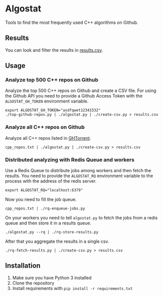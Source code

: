 # Algostat

Tools to find the most frequently used C++ algorithms on Github.

## Results

You can look and filter the results in [results.csv](results.csv).

## Usage

### Analyze top 500 C++ repos on Github

Analyze the top 500 C++ repos on Github and create a CSV file.
For using the Github API you need to provide a Github Access Token
with the `ALGOSTAT_GH_TOKEN` environment variable.

```
export ALGOSTAT_GH_TOKEN="asdfqwet12341532"
./top-github-repos.py | ./algostat.py | ./create-csv.py > results.csv
```

### Analyze all C++ repos on Github

Analyze all C++ repos listed in [GHTorrent](http://ghtorrent.org/).

```
cpp_repos.txt | ./algostat.py | ./create-csv.py > results.csv
```

### Distributed analyzing with Redis Queue and workers

Use a Redis Queue to distribute jobs among workers and then fetch the results.
You need to provide the `ALGOSTAT_RQ` environment variable to the process with the
address of the redis server.

```
export ALGOSTAT_RQ="localhost:6379"
```

Now you need to fill the job queue.

```
cpp_repos.txt | ./rq-enqueue-jobs.py
```

On your workers you need to tell  `algostat.py` to fetch the jobs from
a redis queue and then store it in a results queue.

```
./algostat.py --rq | ./rq-store-results.py
```

After that you aggregate the results in a single csv.

```
./rq-fetch-results.py | ./create-csv.py > results.csv
```

## Installation

1. Make sure you have Python 3 installed
2. Clone the repository
3. Install requirements with `pip install -r requirements.txt`
